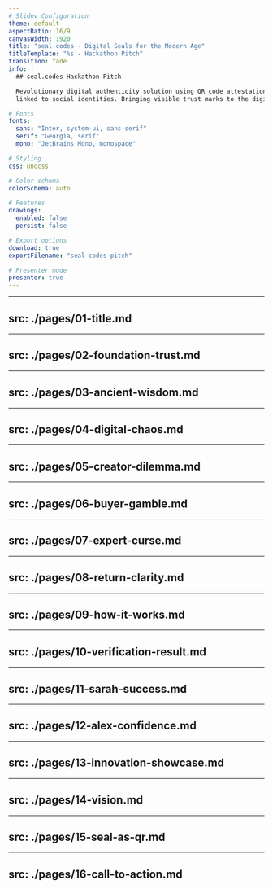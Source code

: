 ```yaml
---
# Slidev Configuration
theme: default
aspectRatio: 16/9
canvasWidth: 1920
title: "seal.codes - Digital Seals for the Modern Age"
titleTemplate: "%s - Hackathon Pitch"
transition: fade
info: |
  ## seal.codes Hackathon Pitch

  Revolutionary digital authenticity solution using QR code attestations
  linked to social identities. Bringing visible trust marks to the digital age.

# Fonts
fonts:
  sans: "Inter, system-ui, sans-serif"
  serif: "Georgia, serif"
  mono: "JetBrains Mono, monospace"

# Styling
css: unocss

# Color schema
colorSchema: auto

# Features
drawings:
  enabled: false
  persist: false

# Export options
download: true
exportFilename: "seal-codes-pitch"

# Presenter mode
presenter: true
---
```


---
src: ./pages/01-title.md
---

---
src: ./pages/02-foundation-trust.md
---

---
src: ./pages/03-ancient-wisdom.md
---

---
src: ./pages/04-digital-chaos.md
---

---
src: ./pages/05-creator-dilemma.md
---

---
src: ./pages/06-buyer-gamble.md
---

---
src: ./pages/07-expert-curse.md
---

---
src: ./pages/08-return-clarity.md
---

---
src: ./pages/09-how-it-works.md
---

---
src: ./pages/10-verification-result.md
---

---
src: ./pages/11-sarah-success.md
---

---
src: ./pages/12-alex-confidence.md
---

---
src: ./pages/13-innovation-showcase.md
---

---
src: ./pages/14-vision.md
---

---
src: ./pages/15-seal-as-qr.md
---

---
src: ./pages/16-call-to-action.md
---